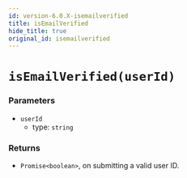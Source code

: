 ```yaml
---
id: version-6.0.X-isemailverified
title: isEmailVerified
hide_title: true
original_id: isemailverified
---
```


# `isEmailVerified(userId)`

### Parameters
- `userId`
  - type: `string`

### Returns
- `Promise<boolean>`, on submitting a valid user ID.